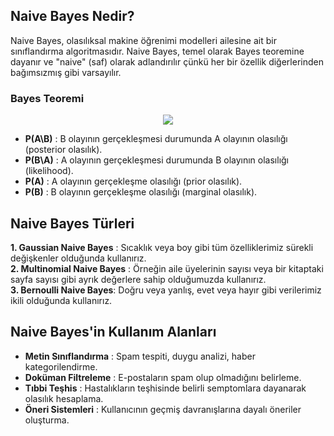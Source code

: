 ## Naive Bayes Nedir?
Naive Bayes, olasılıksal makine öğrenimi modelleri ailesine ait bir sınıflandırma algoritmasıdır. Naive Bayes, temel olarak Bayes teoremine dayanır ve "naive" (saf) olarak adlandırılır 
çünkü her bir özellik diğerlerinden bağımsızmış gibi varsayılır.
### Bayes Teoremi 
<div align=center> 
<img src="https://i.arkeolojikhaber.com/pool_file/2018/26/37528_bayes-teoremi-formul.png">
</div> 

* **P(A\B)** : B olayının gerçekleşmesi durumunda A olayının olasılığı (posterior olasılık).
* **P(B\A)** : A olayının gerçekleşmesi durumunda B olayının olasılığı (likelihood).
* **P(A)** : A olayının gerçekleşme olasılığı (prior olasılık).
* **P(B)** : B olayının gerçekleşme olasılığı (marginal olasılık).

## ​Naive Bayes Türleri
**1. Gaussian Naive Bayes** : Sıcaklık veya boy gibi tüm özelliklerimiz sürekli değişkenler olduğunda kullanırız. <br>
**2. Multinomial Naive Bayes** : Örneğin aile üyelerinin sayısı veya bir kitaptaki sayfa sayısı gibi ayrık değerlere sahip olduğumuzda kullanırız.  <br>
**3. Bernoulli Naive Bayes**: Doğru veya yanlış, evet veya hayır gibi verilerimiz ikili olduğunda kullanırız.

## Naive Bayes'in Kullanım Alanları
* **Metin Sınıflandırma** : Spam tespiti, duygu analizi, haber kategorilendirme.
* **Doküman Filtreleme** : E-postaların spam olup olmadığını belirleme.
* **Tıbbi Teşhis** : Hastalıkların teşhisinde belirli semptomlara dayanarak olasılık hesaplama.
* **Öneri Sistemleri** : Kullanıcının geçmiş davranışlarına dayalı öneriler oluşturma.
